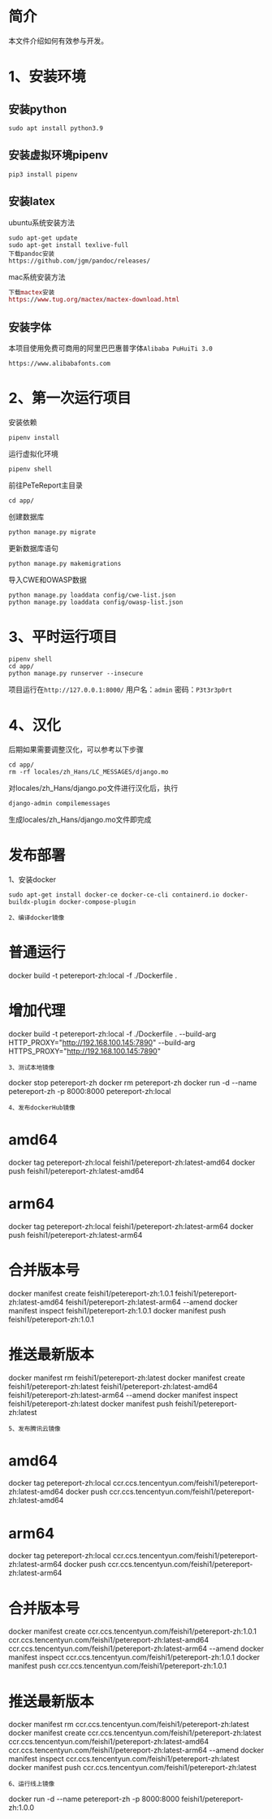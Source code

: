 # 简介
本文件介绍如何有效参与开发。

# 1、安装环境
## 安装python
```
sudo apt install python3.9
```
## 安装虚拟环境pipenv
```
pip3 install pipenv
```
## 安装latex
ubuntu系统安装方法
``` ubuntu
sudo apt-get update
sudo apt-get install texlive-full
下载pandoc安装
https://github.com/jgm/pandoc/releases/
```
mac系统安装方法
``` mac
下载mactex安装
https://www.tug.org/mactex/mactex-download.html
```
## 安装字体
本项目使用免费可商用的阿里巴巴惠普字体`Alibaba PuHuiTi 3.0`
```
https://www.alibabafonts.com
```
# 2、第一次运行项目
安装依赖
```
pipenv install
```
运行虚拟化环境
```
pipenv shell
```
前往PeTeReport主目录
```
cd app/
```
创建数据库
```
python manage.py migrate
```
更新数据库语句
```
python manage.py makemigrations
```
导入CWE和OWASP数据
```
python manage.py loaddata config/cwe-list.json
python manage.py loaddata config/owasp-list.json
```

# 3、平时运行项目
```
pipenv shell
cd app/
python manage.py runserver --insecure
```
项目运行在`http://127.0.0.1:8000/`
用户名：`admin`
密码：`P3t3r3p0rt`

# 4、汉化
后期如果需要调整汉化，可以参考以下步骤
```
cd app/
rm -rf locales/zh_Hans/LC_MESSAGES/django.mo
```
对locales/zh_Hans/django.po文件进行汉化后，执行
```
django-admin compilemessages
```
生成locales/zh_Hans/django.mo文件即完成


# 发布部署
1、安装docker
```
sudo apt-get install docker-ce docker-ce-cli containerd.io docker-buildx-plugin docker-compose-plugin
```
```
2、编译docker镜像
```
# 普通运行
docker build -t petereport-zh:local -f ./Dockerfile .
# 增加代理
docker build -t petereport-zh:local -f ./Dockerfile . --build-arg HTTP_PROXY="http://192.168.100.145:7890" --build-arg HTTPS_PROXY="http://192.168.100.145:7890"
```
3、测试本地镜像
```
docker stop petereport-zh
docker rm petereport-zh
docker run -d --name petereport-zh -p 8000:8000 petereport-zh:local
```
4、发布dockerHub镜像
```
# amd64
docker tag petereport-zh:local feishi1/petereport-zh:latest-amd64
docker push feishi1/petereport-zh:latest-amd64

# arm64
docker tag petereport-zh:local feishi1/petereport-zh:latest-arm64
docker push feishi1/petereport-zh:latest-arm64

# 合并版本号
docker manifest create feishi1/petereport-zh:1.0.1 feishi1/petereport-zh:latest-amd64 feishi1/petereport-zh:latest-arm64 --amend
docker manifest inspect feishi1/petereport-zh:1.0.1
docker manifest push feishi1/petereport-zh:1.0.1

# 推送最新版本
docker manifest rm feishi1/petereport-zh:latest
docker manifest create feishi1/petereport-zh:latest feishi1/petereport-zh:latest-amd64 feishi1/petereport-zh:latest-arm64 --amend
docker manifest inspect feishi1/petereport-zh:latest
docker manifest push feishi1/petereport-zh:latest
```
5、发布腾讯云镜像
```
# amd64
docker tag petereport-zh:local ccr.ccs.tencentyun.com/feishi1/petereport-zh:latest-amd64
docker push ccr.ccs.tencentyun.com/feishi1/petereport-zh:latest-amd64

# arm64
docker tag petereport-zh:local ccr.ccs.tencentyun.com/feishi1/petereport-zh:latest-arm64
docker push ccr.ccs.tencentyun.com/feishi1/petereport-zh:latest-arm64

# 合并版本号
docker manifest create ccr.ccs.tencentyun.com/feishi1/petereport-zh:1.0.1 ccr.ccs.tencentyun.com/feishi1/petereport-zh:latest-amd64 ccr.ccs.tencentyun.com/feishi1/petereport-zh:latest-arm64 --amend
docker manifest inspect ccr.ccs.tencentyun.com/feishi1/petereport-zh:1.0.1
docker manifest push ccr.ccs.tencentyun.com/feishi1/petereport-zh:1.0.1

# 推送最新版本
docker manifest rm ccr.ccs.tencentyun.com/feishi1/petereport-zh:latest
docker manifest create ccr.ccs.tencentyun.com/feishi1/petereport-zh:latest ccr.ccs.tencentyun.com/feishi1/petereport-zh:latest-amd64 ccr.ccs.tencentyun.com/feishi1/petereport-zh:latest-arm64 --amend
docker manifest inspect ccr.ccs.tencentyun.com/feishi1/petereport-zh:latest
docker manifest push ccr.ccs.tencentyun.com/feishi1/petereport-zh:latest



```
6、运行线上镜像
```
docker run -d --name petereport-zh -p 8000:8000 feishi1/petereport-zh:1.0.0
```

